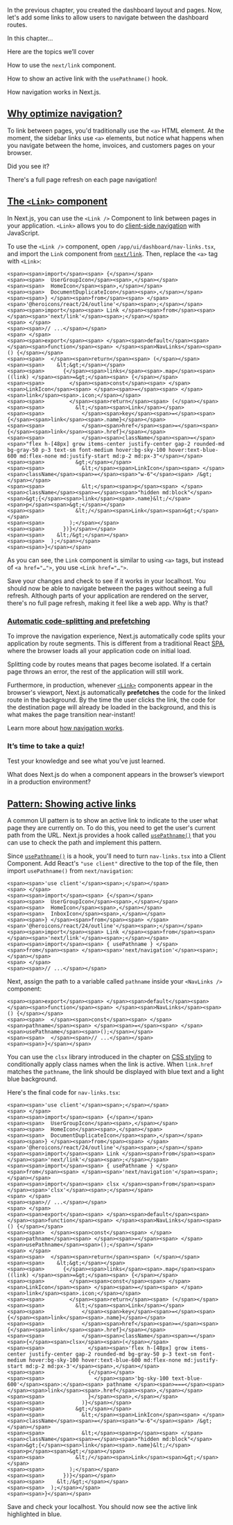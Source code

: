 In the previous chapter, you created the dashboard layout and pages. Now, let's add some links to allow users to navigate between the dashboard routes.

In this chapter...

Here are the topics we’ll cover

How to use the `next/link` component.

How to show an active link with the `usePathname()` hook.

How navigation works in Next.js.

## [Why optimize navigation?](https://nextjs.org/learn/dashboard-app/navigating-between-pages#why-optimize-navigation)

To link between pages, you'd traditionally use the `<a>` HTML element. At the moment, the sidebar links use `<a>` elements, but notice what happens when you navigate between the home, invoices, and customers pages on your browser.

Did you see it?

There's a full page refresh on each page navigation!

## [The `<Link>` component](https://nextjs.org/learn/dashboard-app/navigating-between-pages#the-link-component)

In Next.js, you can use the `<Link />` Component to link between pages in your application. `<Link>` allows you to do [client-side navigation](https://nextjs.org/docs/app/building-your-application/routing/linking-and-navigating#how-routing-and-navigation-works) with JavaScript.

To use the `<Link />` component, open `/app/ui/dashboard/nav-links.tsx`, and import the `Link` component from [`next/link`](https://nextjs.org/docs/app/api-reference/components/link). Then, replace the `<a>` tag with `<Link>`:

```
<span><span>import</span><span> {</span></span>
<span><span>  UserGroupIcon</span><span>,</span></span>
<span><span>  HomeIcon</span><span>,</span></span>
<span><span>  DocumentDuplicateIcon</span><span>,</span></span>
<span><span>} </span><span>from</span><span> </span><span>'@heroicons/react/24/outline'</span><span>;</span></span>
<span><span>import</span><span> Link </span><span>from</span><span> </span><span>'next/link'</span><span>;</span></span>
<span> </span>
<span><span>// ...</span></span>
<span> </span>
<span><span>export</span><span> </span><span>default</span><span> </span><span>function</span><span> </span><span>NavLinks</span><span>() {</span></span>
<span><span>  </span><span>return</span><span> (</span></span>
<span><span>    &lt;&gt;</span></span>
<span><span>      {</span><span>links</span><span>.map</span><span>((link) </span><span>=&gt;</span><span> {</span></span>
<span><span>        </span><span>const</span><span> </span><span>LinkIcon</span><span> </span><span>=</span><span> </span><span>link</span><span>.icon;</span></span>
<span><span>        </span><span>return</span><span> (</span></span>
<span><span>          &lt;</span><span>Link</span></span>
<span><span>            </span><span>key</span><span>=</span><span>{</span><span>link</span><span>.name}</span></span>
<span><span>            </span><span>href</span><span>=</span><span>{</span><span>link</span><span>.href}</span></span>
<span><span>            </span><span>className</span><span>=</span><span>"flex h-[48px] grow items-center justify-center gap-2 rounded-md bg-gray-50 p-3 text-sm font-medium hover:bg-sky-100 hover:text-blue-600 md:flex-none md:justify-start md:p-2 md:px-3"</span></span>
<span><span>          &gt;</span></span>
<span><span>            &lt;</span><span>LinkIcon</span><span> </span><span>className</span><span>=</span><span>"w-6"</span><span> /&gt;</span></span>
<span><span>            &lt;</span><span>p</span><span> </span><span>className</span><span>=</span><span>"hidden md:block"</span><span>&gt;{</span><span>link</span><span>.name}&lt;/</span><span>p</span><span>&gt;</span></span>
<span><span>          &lt;/</span><span>Link</span><span>&gt;</span></span>
<span><span>        );</span></span>
<span><span>      })}</span></span>
<span><span>    &lt;/&gt;</span></span>
<span><span>  );</span></span>
<span><span>}</span></span>
```

As you can see, the `Link` component is similar to using `<a>` tags, but instead of `<a href="…">`, you use `<Link href="…">`.

Save your changes and check to see if it works in your localhost. You should now be able to navigate between the pages without seeing a full refresh. Although parts of your application are rendered on the server, there's no full page refresh, making it feel like a web app. Why is that?

### [Automatic code-splitting and prefetching](https://nextjs.org/learn/dashboard-app/navigating-between-pages#automatic-code-splitting-and-prefetching)

To improve the navigation experience, Next.js automatically code splits your application by route segments. This is different from a traditional React [SPA](https://developer.mozilla.org/en-US/docs/Glossary/SPA), where the browser loads all your application code on initial load.

Splitting code by routes means that pages become isolated. If a certain page throws an error, the rest of the application will still work.

Furthermore, in production, whenever [`<Link>`](https://nextjs.org/docs/api-reference/next/link) components appear in the browser's viewport, Next.js automatically **prefetches** the code for the linked route in the background. By the time the user clicks the link, the code for the destination page will already be loaded in the background, and this is what makes the page transition near-instant!

Learn more about [how navigation works](https://nextjs.org/docs/app/building-your-application/routing/linking-and-navigating#how-routing-and-navigation-works).

### It’s time to take a quiz!

Test your knowledge and see what you’ve just learned.

What does Next.js do when a <Link> component appears in the browser’s viewport in a production environment?

## [Pattern: Showing active links](https://nextjs.org/learn/dashboard-app/navigating-between-pages#pattern-showing-active-links)

A common UI pattern is to show an active link to indicate to the user what page they are currently on. To do this, you need to get the user's current path from the URL. Next.js provides a hook called [`usePathname()`](https://nextjs.org/docs/app/api-reference/functions/use-pathname) that you can use to check the path and implement this pattern.

Since [`usePathname()`](https://nextjs.org/docs/app/api-reference/functions/use-pathname) is a hook, you'll need to turn `nav-links.tsx` into a Client Component. Add React's `"use client"` directive to the top of the file, then import `usePathname()` from `next/navigation`:

```
<span><span>'use client'</span><span>;</span></span>
<span> </span>
<span><span>import</span><span> {</span></span>
<span><span>  UserGroupIcon</span><span>,</span></span>
<span><span>  HomeIcon</span><span>,</span></span>
<span><span>  InboxIcon</span><span>,</span></span>
<span><span>} </span><span>from</span><span> </span><span>'@heroicons/react/24/outline'</span><span>;</span></span>
<span><span>import</span><span> Link </span><span>from</span><span> </span><span>'next/link'</span><span>;</span></span>
<span><span>import</span><span> { usePathname } </span><span>from</span><span> </span><span>'next/navigation'</span><span>;</span></span>
<span> </span>
<span><span>// ...</span></span>
```

Next, assign the path to a variable called `pathname` inside your `<NavLinks />` component:

```
<span><span>export</span><span> </span><span>default</span><span> </span><span>function</span><span> </span><span>NavLinks</span><span>() {</span></span>
<span><span>  </span><span>const</span><span> </span><span>pathname</span><span> </span><span>=</span><span> </span><span>usePathname</span><span>();</span></span>
<span><span>  </span><span>// ...</span></span>
<span><span>}</span></span>
```

You can use the `clsx` library introduced in the chapter on [CSS styling](https://nextjs.org/learn/dashboard-app/css-styling) to conditionally apply class names when the link is active. When `link.href` matches the `pathname`, the link should be displayed with blue text and a light blue background.

Here's the final code for `nav-links.tsx`:

```
<span><span>'use client'</span><span>;</span></span>
<span> </span>
<span><span>import</span><span> {</span></span>
<span><span>  UserGroupIcon</span><span>,</span></span>
<span><span>  HomeIcon</span><span>,</span></span>
<span><span>  DocumentDuplicateIcon</span><span>,</span></span>
<span><span>} </span><span>from</span><span> </span><span>'@heroicons/react/24/outline'</span><span>;</span></span>
<span><span>import</span><span> Link </span><span>from</span><span> </span><span>'next/link'</span><span>;</span></span>
<span><span>import</span><span> { usePathname } </span><span>from</span><span> </span><span>'next/navigation'</span><span>;</span></span>
<span><span>import</span><span> clsx </span><span>from</span><span> </span><span>'clsx'</span><span>;</span></span>
<span> </span>
<span><span>// ...</span></span>
<span> </span>
<span><span>export</span><span> </span><span>default</span><span> </span><span>function</span><span> </span><span>NavLinks</span><span>() {</span></span>
<span><span>  </span><span>const</span><span> </span><span>pathname</span><span> </span><span>=</span><span> </span><span>usePathname</span><span>();</span></span>
<span> </span>
<span><span>  </span><span>return</span><span> (</span></span>
<span><span>    &lt;&gt;</span></span>
<span><span>      {</span><span>links</span><span>.map</span><span>((link) </span><span>=&gt;</span><span> {</span></span>
<span><span>        </span><span>const</span><span> </span><span>LinkIcon</span><span> </span><span>=</span><span> </span><span>link</span><span>.icon;</span></span>
<span><span>        </span><span>return</span><span> (</span></span>
<span><span>          &lt;</span><span>Link</span></span>
<span><span>            </span><span>key</span><span>=</span><span>{</span><span>link</span><span>.name}</span></span>
<span><span>            </span><span>href</span><span>=</span><span>{</span><span>link</span><span>.href}</span></span>
<span><span>            </span><span>className</span><span>=</span><span>{</span><span>clsx</span><span>(</span></span>
<span><span>              </span><span>'flex h-[48px] grow items-center justify-center gap-2 rounded-md bg-gray-50 p-3 text-sm font-medium hover:bg-sky-100 hover:text-blue-600 md:flex-none md:justify-start md:p-2 md:px-3'</span><span>,</span></span>
<span><span>              {</span></span>
<span><span>                </span><span>'bg-sky-100 text-blue-600'</span><span>:</span><span> pathname </span><span>===</span><span> </span><span>link</span><span>.href</span><span>,</span></span>
<span><span>              }</span><span>,</span></span>
<span><span>            )}</span></span>
<span><span>          &gt;</span></span>
<span><span>            &lt;</span><span>LinkIcon</span><span> </span><span>className</span><span>=</span><span>"w-6"</span><span> /&gt;</span></span>
<span><span>            &lt;</span><span>p</span><span> </span><span>className</span><span>=</span><span>"hidden md:block"</span><span>&gt;{</span><span>link</span><span>.name}&lt;/</span><span>p</span><span>&gt;</span></span>
<span><span>          &lt;/</span><span>Link</span><span>&gt;</span></span>
<span><span>        );</span></span>
<span><span>      })}</span></span>
<span><span>    &lt;/&gt;</span></span>
<span><span>  );</span></span>
<span><span>}</span></span>
```

Save and check your localhost. You should now see the active link highlighted in blue.